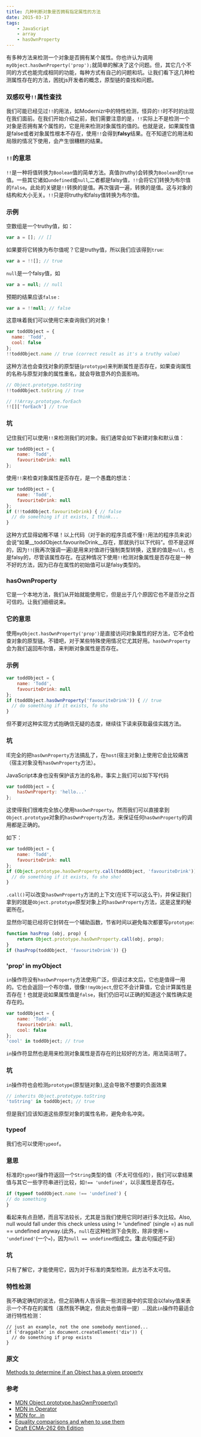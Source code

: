 ```yaml
---
title: 几种判断对象是否拥有指定属性的方法
date: 2015-03-17
tags:
    - JavaScript
    - array
    - hasOwnProperty
---
```


有多种方法来检测一个对象是否拥有某个属性。你也许认为调用`myObject.hasOwnProperty('prop');`就简单的解决了这个问题。但，其它几个不同的方式也能完成相同的功能，每种方式有自己的问题和坑。让我们看下这几种检测属性存在的方法，困扰js开发者的概念，原型链的查找和问题。

### 双感叹号`!!`属性查找

我们可能已经见过`!!`的用法，如Modernizr中的特性检测，怪异的`!!`时不时的出现在我们面前。在我们开始介绍之前，我们需要注意的是，`!!`实际上不是检测一个对象是否拥有某个属性的，它是用来检测对象属性的值的。也就是说，如果属性值是false或者对象属性根本不存在，使用`!!`会得到**falsy**结果。在不知道它的用法和局限的情况下使用，会产生很糟糕的结果。

### `!!`的意思

`!!`是一种将值转换为`Boolean`值的简单方法。真值(truthy)会转换为`Boolean`的`true`值。一些其它诸如`undefined`或`null`,二者都是falsy值，`!!`会将它们转换为布尔值的`false`。此处的关键是`!!`转换的是值。再次强调一遍，转换的是值。这与对象的结构和大小无关。`!!`只是将truthy和falsy值转换为布尔值。

### 示例

空数组是一个truthy值，如：
```js
var a = []; // []
```
如果要将它转换为布尔值呢？它是truthy值，所以我们应该得到`true`:
```js
var a = !![]; // true
```
`null`是一个falsy值，如
```js
var a = null; // null
```
预期的结果应该`false`	:
```js
var a = !!null; // false
```
这意味着我们可以使用它来查询我们的对象！
```js
var toddObject = {
  name: 'Todd',
  cool: false
};
!!toddObject.name // true (correct result as it's a truthy value)
```
这种方法也会查找对象的原型链(`prototype`)来判断属性是否存在，如果查询属性的名称与原型对象的属性重名，就会导致意外的负面影响。
```js
// Object.prototype.toString
!!toddObject.toString // true

// !!Array.prototype.forEach
!![]['forEach'] // true
```
### 坑

记住我们可以使用`!!`来检测我们的对象。我们通常会如下新建对象和默认值：
```js
var toddObject = {
    name: 'Todd',
    favouriteDrink: null
};
```
使用`!!`来检查对象属性是否存在，是一个愚蠢的想法：
```js
var toddObject = {
    name: 'Todd',
    favouriteDrink: null
};
if (!!toddObject.favouriteDrink) { // false
  // do something if it exists, I think...
}
```
这种方式显得幼稚不堪！以上代码（对于新的程序员或不懂`!!`用法的程序员来说）会说“如果__toddObject.favouriteDrink__存在，那就执行以下代码”。但不是这样的，因为`!!`(我再次强调一遍)是用来对值进行强制类型转换，这里的值是`null`，也是falsy的，尽管该属性存在。在这种情况下使用`!!`检测对象属性是否存在是一种不好的方法，因为已存在属性的初始值可以是falsy类型的。

### hasOwnProperty

它是一个本地方法，我们从开始就能使用它，但是出于几个原因它也不是百分之百可信的。让我们细细说来。

### 它的意思

使用`myObject.hasOwnProperty('prop')`是直接访问对象属性的好方法，它不会检查对象的原型链。不错吧，对于某些特殊使用情况它尤其好用。`hasOwnProperty`会为我们返回布尔值，来判断对象属性是否存在。

### 示例
```js
var toddObject = {
    name: 'Todd',
    favouriteDrink: null
};
if (toddObject.hasOwnProperty('favouriteDrink')) { // true
  // do something if it exists, fo sho
}
```
但不要对这种实现方式抱确信无疑的态度，继续往下读来获取最佳实践方法。

### 坑

IE完全的把`hasOwnProperty`方法搞乱了，在`host`(宿主对象)上使用它会比较痛苦（宿主对象没有`hasOwnProperty`方法）。

JavaScript本身也没有保护该方法的名称，事实上我们可以如下写代码
```js
var toddObject = {
    hasOwnProperty: 'hello...'
};
```
这使得我们很难完全放心使用`hasOwnProperty`。然而我们可以直接拿到`Object.prototype`对象的`hasOwnProperty`方法，来保证任何`hasOwnProperty`的调用都是正确的。

如下：
```js
var toddObject = {
    name: 'Todd',
    favouriteDrink: null
};
if (Object.prototype.hasOwnProperty.call(toddObject, 'favouriteDrink')) { // true
  // do something if it exists, fo sho sho!
}
```
`.call()`可以改变`hasOwnProperty`方法的上下文(在IE下可以这么干)，并保证我们拿到的就是`Object.prototype`原型对象上的`hasOwnProperty`方法，这是这里的秘密所在。

显然你可能已经将它封转在一个辅助函数，节省时间以避免每次都要写`prototype`:
```js
function hasProp (obj, prop) {
    return Object.prototype.hasOwnProperty.call(obj, prop);
}
if (hasProp(toddObject, 'favouriteDrink')) {}
```

### 'prop' in myObject

`in`操作符没有`hasOwnProperty`方法使用广泛，但读过本文后，它也是值得一用的。它也会返回一个布尔值，很像`!!myObject`,但它不会计算值，它会计算属性是否存在！也就是说如果属性值是`false`，我们仍旧可以正确的知道这个属性确实是存在的。
```js
var toddObject = {
    name: 'Todd',
    favouriteDrink: null,
    cool: false
};
'cool' in toddObject; // true
```
`in`操作符显然也是用来检测对象属性是否存在的比较好的方法，用法简洁明了。

### 坑

`in`操作符也会检测`prototype`(原型链对象),这会导致不想要的负面效果
```js
// inherits Object.prototype.toString
'toString' in toddObject; // true
```
但是我们应该知道这些原型对象的属性名称，避免命名冲突。

### typeof

我们也可以使用`typeof`。

### 意思

标准的`typeof`操作符返回一个`String`类型的值（不太可信任的），我们可以拿结果值与其它一些字符串进行比较，如`!== 'undefined'`，以示属性是否存在。
```js
if (typeof toddObject.name !== 'undefined') {
// do something
}
```
看起来有点丑陋，而且写法较长，尤其是当我们使用它同时进行多次比较。Also, null would fall under this check unless using != 'undefined' (single =) as null == undefined anyway.(此外，`null`在这种检测下会失败，除非使用`!= 'undefined'`(一个`=`)，因为`null == undefined`恒成立。__注__:此句描述不妥)

### 坑

只有了解它，才能使用它，因为对于标准的类型检测，此方法不太可信。

### 特性检测

我不确定确切的说法，但之前确有人告诉我一些浏览器中的实现会以falsy值来表示一个不存在的属性（虽然我不确定，但此处也值得一提）...因此`in`操作符最适合进行特性检测：

	// just an example, not the one somebody mentioned...
	if ('draggable' in document.createElement('div')) {
	  // do something if prop exists
	}

### 原文

[Methods to determine if an Object has a given property](http://toddmotto.com/methods-to-determine-if-an-object-has-a-given-property/)


### 参考

+ [MDN Object.prototype.hasOwnProperty()][1]
+ [MDN in Operator][2]
+ [MDN for...in][3]
+ [Equality comparisons and when to use them][4]
+ [Draft ECMA-262 6th Edition ][5]


[1]: https://developer.mozilla.org/zh-CN/docs/Web/JavaScript/Reference/Global_Objects/Object/hasOwnProperty
[2]: https://developer.mozilla.org/zh-CN/docs/Web/JavaScript/Reference/Operators/in
[3]: https://developer.mozilla.org/zh-CN/docs/Web/JavaScript/Reference/Statements/for...in
[4]: https://developer.mozilla.org/zh-CN/docs/Web/JavaScript/Equality_comparisons_and_sameness
[5]: http://people.mozilla.org/~jorendorff/es6-draft.html
